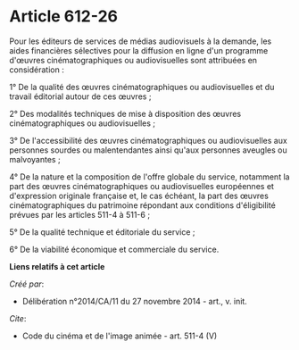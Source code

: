 # Article 612-26

Pour les éditeurs de services de médias audiovisuels à la demande, les aides financières sélectives pour la diffusion en
ligne d'un programme d'œuvres cinématographiques ou audiovisuelles sont attribuées en considération : 

1° De la qualité des œuvres cinématographiques ou audiovisuelles et du travail éditorial autour de ces œuvres ; 

2° Des modalités techniques de mise à disposition des œuvres cinématographiques ou audiovisuelles ; 

3° De l'accessibilité des œuvres cinématographiques ou audiovisuelles aux personnes sourdes ou malentendantes ainsi qu'aux
personnes aveugles ou malvoyantes ; 

4° De la nature et la composition de l'offre globale du service, notamment la part des œuvres cinématographiques ou
audiovisuelles européennes et d'expression originale française et, le cas échéant, la part des œuvres cinématographiques du
patrimoine répondant aux conditions d'éligibilité prévues par les articles 511-4 à 511-6 ; 

5° De la qualité technique et éditoriale du service ; 

6° De la viabilité économique et commerciale du service.

**Liens relatifs à cet article**

_Créé par_:

  - Délibération n°2014/CA/11 du 27 novembre 2014 - art., v. init.

_Cite_:

  - Code du cinéma et de l'image animée - art. 511-4 (V)
